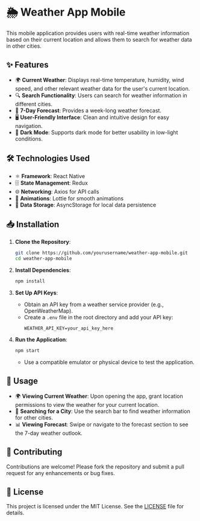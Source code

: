 # 🌦️ Weather App Mobile

This mobile application provides users with real-time weather information based on their current location and allows them to search for weather data in other cities.

## ✨ Features

- 🌍 **Current Weather**: Displays real-time temperature, humidity, wind speed, and other relevant weather data for the user's current location.
- 🔍 **Search Functionality**: Users can search for weather information in different cities.
- 📅 **7-Day Forecast**: Provides a week-long weather forecast.
- 🖥️ **User-Friendly Interface**: Clean and intuitive design for easy navigation.
- 🌙 **Dark Mode**: Supports dark mode for better usability in low-light conditions.

## 🛠 Technologies Used

- ⚛️ **Framework**: React Native
- 🗄 **State Management**: Redux
- 🌐 **Networking**: Axios for API calls
- 🎨 **Animations**: Lottie for smooth animations
- 💾 **Data Storage**: AsyncStorage for local data persistence

## 📥 Installation

1. **Clone the Repository**:
   ```bash
   git clone https://github.com/yourusername/weather-app-mobile.git
   cd weather-app-mobile
   ```

2. **Install Dependencies**:
   ```bash
   npm install
   ```

3. **Set Up API Keys**:
   - Obtain an API key from a weather service provider (e.g., OpenWeatherMap).
   - Create a `.env` file in the root directory and add your API key:
     ```
     WEATHER_API_KEY=your_api_key_here
     ```

4. **Run the Application**:
   ```bash
   npm start
   ```
   - Use a compatible emulator or physical device to test the application.

## 📌 Usage

- 🌍 **Viewing Current Weather**: Upon opening the app, grant location permissions to view the weather for your current location.
- 🔎 **Searching for a City**: Use the search bar to find weather information for other cities.
- 📊 **Viewing Forecast**: Swipe or navigate to the forecast section to see the 7-day weather outlook.

## 🤝 Contributing

Contributions are welcome! Please fork the repository and submit a pull request for any enhancements or bug fixes.

## 📜 License

This project is licensed under the MIT License. See the [LICENSE](LICENSE) file for details.
